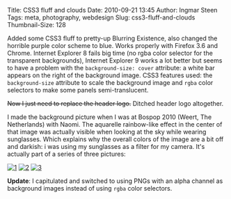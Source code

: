 Title: CSS3 fluff and clouds
Date: 2010-09-21 13:45
Author: Ingmar Steen
Tags: meta, photography, webdesign
Slug: css3-fluff-and-clouds
Thumbnail-Size: 128

Added some CSS3 fluff to pretty-up Blurring Existence, also changed the
horrible purple color scheme to blue. Works properly with Firefox 3.6
and Chrome. Internet Explorer 8 fails big time (no rgba color selector
for the transparent backgrounds), Internet Explorer 9 works a lot better
but seems to have a problem with the `background-size: cover` attribute:
a white bar appears on the right of the background image. CSS3 features
used: the `background-size` attribute to scale the background image and
`rgba` color selectors to make some panels semi-translucent.

<s>Now I just need to replace the header logo.</s> Ditched header logo
altogether.

I made the background picture when I was at Bospop 2010 (Weert, The
Netherlands) with Naomi. The aquarelle rainbow-like effect in the center
of that image was actually visible when looking at the sky while wearing
sunglasses. Which explains why the overall colors of the image are a bit
off and darkish: i was using my sunglasses as a filter for my camera.
It's actually part of a series of three pictures:

[![1]({thumbnail}clouds/dsc00230.jpg)]({image}clouds/dsc00230.jpg)
[![2]({thumbnail}clouds/dsc00231.jpg)]({image}clouds/dsc00231.jpg)
[![3]({thumbnail}clouds/dsc00232.jpg)]({image}clouds/dsc00232.jpg)

**Update**: I capitulated and switched to using PNGs with an alpha
channel as background images instead of using `rgba` color selectors.
